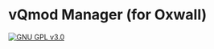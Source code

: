 vQmod Manager (for Oxwall)
==========================

[![GNU GPL v3.0](http://www.gnu.org/graphics/gplv3-127x51.png)](http://www.gnu.org/licenses/gpl.html)


